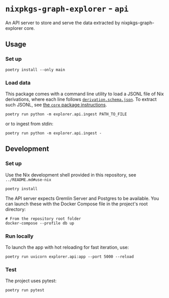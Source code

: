 # `nixpkgs-graph-explorer` -  `api`

An API server to store and serve the data extracted by nixpkgs-graph-explorer core.

## Usage

### Set up

```console
poetry install --only main
```

### Load data

This package comes with a command line utility to load a JSONL file of Nix derivations, where each line follows [`derivation.schema.json`](../core/derivation.schema.json).
To extract such JSONL, see [the `core` package instructions](../core/README.md).

```console
poetry run python -m explorer.api.ingest PATH_TO_FILE
```

or to ingest from stdin:

```console
poetry run python -m explorer.api.ingest -
```

## Development

### Set up

Use the Nix development shell provided in this repository, see `../README.md#use-nix`

```console
poetry install
```

The API server expects Gremlin Server and Postgres to be available.
You can launch these with the Docker Compose file in the project's root directory:

```console
# From the repository root folder
docker-compose --profile db up
```

### Run locally

To launch the app with hot reloading for fast iteration, use:

```console
poetry run uvicorn explorer.api:app --port 5000 --reload
```

### Test

The project uses pytest:

```
poetry run pytest
```

